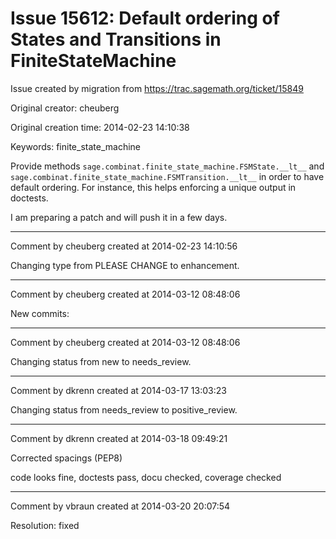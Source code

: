 # Issue 15612: Default ordering of States and Transitions in FiniteStateMachine

Issue created by migration from https://trac.sagemath.org/ticket/15849

Original creator: cheuberg

Original creation time: 2014-02-23 14:10:38

Keywords: finite_state_machine

Provide methods
`sage.combinat.finite_state_machine.FSMState.__lt__`
and 
`sage.combinat.finite_state_machine.FSMTransition.__lt__`
in order to have default ordering. For instance, this helps enforcing a unique output in
doctests.

I am preparing a patch and will push it in a few days.


---

Comment by cheuberg created at 2014-02-23 14:10:56

Changing type from PLEASE CHANGE to enhancement.


---

Comment by cheuberg created at 2014-03-12 08:48:06

New commits:


---

Comment by cheuberg created at 2014-03-12 08:48:06

Changing status from new to needs_review.


---

Comment by dkrenn created at 2014-03-17 13:03:23

Changing status from needs_review to positive_review.


---

Comment by dkrenn created at 2014-03-18 09:49:21

Corrected spacings (PEP8)

code looks fine, doctests pass, docu checked, coverage checked


---

Comment by vbraun created at 2014-03-20 20:07:54

Resolution: fixed
